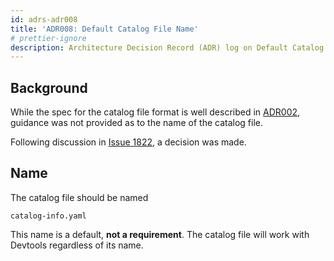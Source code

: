 ```yaml
---
id: adrs-adr008
title: 'ADR008: Default Catalog File Name'
# prettier-ignore
description: Architecture Decision Record (ADR) log on Default Catalog File Name
---
```


## Background

While the spec for the catalog file format is well described in
[ADR002](./adr002-default-catalog-file-format.md), guidance was not provided as
to the name of the catalog file.

Following discussion in
[Issue 1822](https://github.com/khulnasoft/devtools/pull/1822#pullrequestreview-461253670),
a decision was made.

## Name

The catalog file should be named

```shell
catalog-info.yaml
```

This name is a default, **not a requirement**. The catalog file will work with
Devtools regardless of its name.
